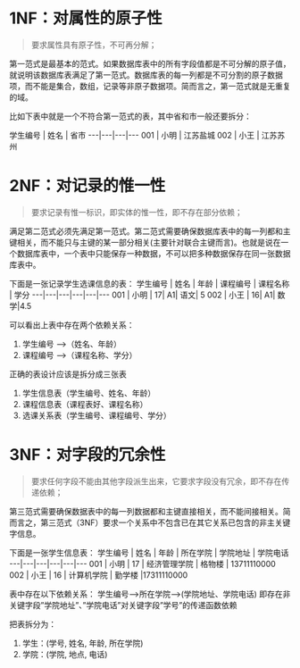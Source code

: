 # 1NF：对属性的原子性
    
> 要求属性具有原子性，不可再分解；
    
第一范式是最基本的范式。如果数据库表中的所有字段值都是不可分解的原子值，就说明该数据库表满足了第一范式。数据库表的每一列都是不可分割的原子数据项，而不能是集合，数组，记录等非原子数据项。简而言之，第一范式就是无重复的域。

比如下表中就是一个不符合第一范式的表，其中省和市一般还要拆分：

学生编号 | 姓名 | 省市 
---|---|---|---
001 | 小明 | 江苏盐城
002 | 小王 | 江苏苏州


# 2NF：对记录的惟一性

>  要求记录有惟一标识，即实体的惟一性，即不存在部分依赖；

满足第二范式必须先满足第一范式。第二范式需要确保数据库表中的每一列都和主键相关，而不能只与主键的某一部分相关(主要针对联合主键而言)。也就是说在一个数据库表中，一个表中只能保存一种数据，不可以把多种数据保存在同一张数据库表中。

下面是一张记录学生选课信息的表：
学生编号 | 姓名 | 年龄 | 课程编号 | 课程名称 | 学分 
---|---|---|---|---|---
001 | 小明 | 17| A1| 语文| 5
002 | 小王 | 16| A1| 数学|4.5

可以看出上表中存在两个依赖关系：
1. 学生编号 ——>（姓名、年龄）
2. 课程编号 ——>（课程名称、学分）

正确的表设计应该是拆分成三张表
1. 学生信息表（学生编号、姓名、年龄）
2. 课程信息表（课程表好、课程名称）
3. 选课关系表（学生编号、课程编号、学分）


# 3NF：对字段的冗余性 

>  要求任何字段不能由其他字段派生出来，它要求字段没有冗余，即不存在传递依赖；

第三范式需要确保数据表中的每一列数据都和主键直接相关，而不能间接相关。简而言之，第三范式（3NF）要求一个关系中不包含已在其它关系已包含的非主关键字信息。

下面是一张学生信息表：
学生编号 | 姓名 | 年龄 | 所在学院 | 学院地址 | 学院电话 
---|---|---|---|---|---
001 | 小明 | 17 | 经济管理学院 | 格物楼 | 13711110000
002 | 小王 | 16 | 计算机学院 | 勤学楼 |17311110000

表中存在以下依赖关系：
学生编号——>所在学院——>(学院地址、学院电话)
即存在非关键字段”学院地址”、”学院电话”对关键字段”学号”的传递函数依赖  

把表拆分为：
1. 学生：(学号, 姓名, 年龄, 所在学院)
2. 学院：(学院, 地点, 电话)
